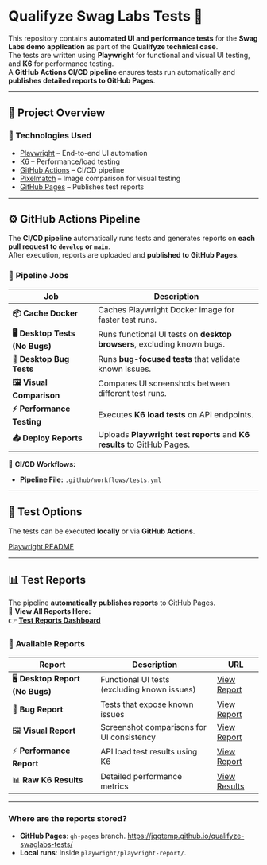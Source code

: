 # Qualifyze Swag Labs Tests 🧪

This repository contains **automated UI and performance tests** for the **Swag Labs demo application** as part of the **Qualifyze technical case**.  
The tests are written using **Playwright** for functional and visual UI testing, and **K6** for performance testing.  
A **GitHub Actions CI/CD pipeline** ensures tests run automatically and **publishes detailed reports to GitHub Pages**.

---

## 🚀 **Project Overview**
### 🔹 **Technologies Used**
- [Playwright](https://playwright.dev/) – End-to-end UI automation  
- [K6](https://k6.io/) – Performance/load testing  
- [GitHub Actions](https://docs.github.com/en/actions) – CI/CD pipeline  
- [Pixelmatch](https://github.com/mapbox/pixelmatch) – Image comparison for visual testing  
- [GitHub Pages](https://pages.github.com/) – Publishes test reports  

---

## ⚙️ **GitHub Actions Pipeline**
The **CI/CD pipeline** automatically runs tests and generates reports on **each pull request to `develop` or `main`**.  
After execution, reports are uploaded and **published to GitHub Pages**.

### 🔄 **Pipeline Jobs**
| Job | Description |
|------------------|------------------------------------------------|
| **📦 Cache Docker** | Caches Playwright Docker image for faster test runs. |
| **🖥️ Desktop Tests (No Bugs)** | Runs functional UI tests on **desktop browsers**, excluding known bugs. |
| **🐞 Desktop Bug Tests** | Runs **bug-focused tests** that validate known issues. |
| **🖼️ Visual Comparison** | Compares UI screenshots between different test runs. |
| **⚡ Performance Testing** | Executes **K6 load tests** on API endpoints. |
| **📤 Deploy Reports** | Uploads **Playwright test reports** and **K6 results** to GitHub Pages. |

🔗 **CI/CD Workflows:**  
- **Pipeline File:** `.github/workflows/tests.yml`

---

## 📌 **Test Options**
The tests can be executed **locally** or via **GitHub Actions**.

[Playwright README](https://github.com/jggtemp/qualifyze-swaglabs-tests/blob/main/playwright/README.md)

---

## 📊 **Test Reports**
The pipeline **automatically publishes reports** to GitHub Pages.  
🔗 **View All Reports Here:**  
👉 **[Test Reports Dashboard](https://jggtemp.github.io/qualifyze-swaglabs-tests/)**

### 📁 **Available Reports**
| Report | Description | URL |
|--------|------------|----|
| 🖥️ **Desktop Report (No Bugs)** | Functional UI tests (excluding known issues) | [View Report](https://jggtemp.github.io/qualifyze-swaglabs-tests/desktop-no-bugs/) |
| 🐞 **Bug Report** | Tests that expose known issues | [View Report](https://jggtemp.github.io/qualifyze-swaglabs-tests/desktop-bugs/) |
| 🖼️ **Visual Report** | Screenshot comparisons for UI consistency | [View Report](https://jggtemp.github.io/qualifyze-swaglabs-tests/visual/) |
| ⚡ **Performance Report** | API load test results using K6 | [View Report](https://jggtemp.github.io/qualifyze-swaglabs-tests/performance/) |
| 📊 **Raw K6 Results** | Detailed performance metrics | [View Results](https://github.com/jggtemp/qualifyze-swaglabs-tests/blob/main/K6/results.txt) |

---
### **Where are the reports stored?**
- **GitHub Pages**: `gh-pages` branch. https://jggtemp.github.io/qualifyze-swaglabs-tests/
- **Local runs**: Inside `playwright/playwright-report/`.

